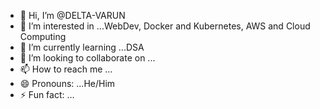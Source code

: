 - 👋 Hi, I’m @DELTA-VARUN
- 👀 I’m interested in ...WebDev, Docker and Kubernetes, AWS and Cloud Computing
- 🌱 I’m currently learning ...DSA 
- 💞️ I’m looking to collaborate on ...
- 📫 How to reach me ...
- 😄 Pronouns: ...He/Him
- ⚡ Fun fact: ...

